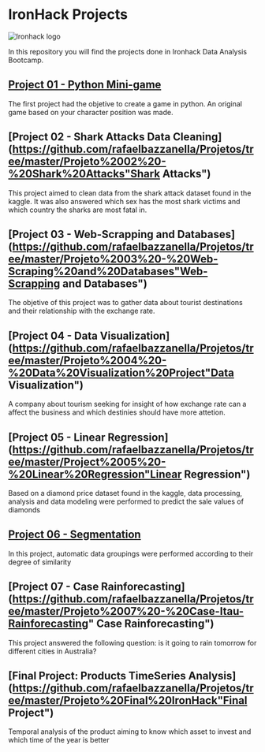 
# IronHack Projects  

![Ironhack logo](./ironhack_logo.PNG "Ironhack logo")


In this repository you will find the projects done in Ironhack Data Analysis Bootcamp. 

## [Project 01 - Python Mini-game](https://github.com/rafaelbazzanella/Projetos/tree/master/Projeto%2001%20-%20Python%20mini-game "Python Mini-game")
The first project had the objetive to create a game in python. An original game based on your character position was made. 


## [Project 02 - Shark Attacks Data Cleaning](https://github.com/rafaelbazzanella/Projetos/tree/master/Projeto%2002%20-%20Shark%20Attacks"Shark Attacks")
This project aimed to clean data from the shark attack dataset found in the kaggle. It was also answered which sex has the most shark victims and which country the sharks are most fatal in.


## [Project 03 - Web-Scrapping and Databases](https://github.com/rafaelbazzanella/Projetos/tree/master/Projeto%2003%20-%20Web-Scraping%20and%20Databases"Web-Scrapping and Databases")
The objetive of this project was to gather data about tourist destinations and their relationship with the exchange rate. 


## [Project 04 - Data Visualization](https://github.com/rafaelbazzanella/Projetos/tree/master/Projeto%2004%20-%20Data%20Visualization%20Project"Data Visualization")
A company about tourism seeking for insight of how exchange rate can a affect the business and which destinies should have more attetion.

## [Project 05 - Linear Regression](https://github.com/rafaelbazzanella/Projetos/tree/master/Project%2005%20-%20Linear%20Regression"Linear Regression")
Based on a diamond price dataset found in the kaggle, data processing, analysis and data modeling were performed to predict the sale values ​​of diamonds

## [Project 06 - Segmentation](https://github.com/rafaelbazzanella/Projetos/tree/master/Projeto%2006%20-%20Segmentation"Segmentation")
In this project, automatic data groupings were performed according to their degree of similarity

## [Project 07 - Case Rainforecasting](https://github.com/rafaelbazzanella/Projetos/tree/master/Projeto%2007%20-%20Case-Itau-Rainforecasting" Case Rainforecasting")
This project answered the following question: is it going to rain tomorrow for different cities in Australia?

## [Final Project: Products TimeSeries Analysis](https://github.com/rafaelbazzanella/Projetos/tree/master/Projeto%20Final%20IronHack"Final Project")
Temporal analysis of the product aiming to know which asset to invest and which time of the year is better






